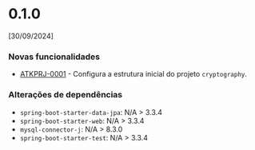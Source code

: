# 0.1.0
[30/09/2024]

### Novas funcionalidades
* [ATKPRJ-0001](https://github.com/atkwaves/desafio-backend-cryptography/issues/1) - Configura a estrutura inicial do projeto `cryptography`.

### Alterações de dependências
* `spring-boot-starter-data-jpa`: N/A > 3.3.4
* `spring-boot-starter-web`: N/A > 3.3.4
* `mysql-connector-j`: N/A > 8.3.0
* `spring-boot-starter-test`: N/A > 3.3.4
